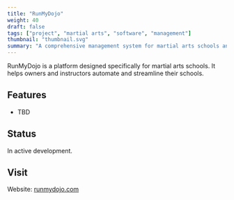 ```yaml
---
title: "RunMyDojo"
weight: 40
draft: false
tags: ["project", "martial arts", "software", "management"]
thumbnail: "thumbnail.svg"
summary: "A comprehensive management system for martial arts schools and dojos."
---
```


RunMyDojo is a platform designed specifically for martial arts schools. It helps owners and instructors automate and streamline their schools.

## Features

- TBD

## Status

In active development.

## Visit

Website: [runmydojo.com](https://runmydojo.com)

